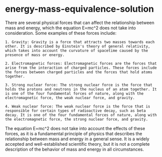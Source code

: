# energy-mass-equivalence-solution

There are several physical forces that can affect the relationship between mass and energy, which the equation E=mc^2 does not take into consideration. Some examples of these forces include:

    1. Gravity: Gravity is a force that attracts two masses towards each other. It is described by Einstein's theory of general relativity, which takes into account the curvature of spacetime caused by the presence of mass or energy.

    2. Electromagnetic forces: Electromagnetic forces are the forces that arise from the interaction of charged particles. These forces include the forces between charged particles and the forces that hold atoms together.

    3. Strong nuclear force: The strong nuclear force is the force that holds the protons and neutrons in the nucleus of an atom together. It is one of the four fundamental forces of nature, along with the electromagnetic force, the weak nuclear force, and gravity.

    4. Weak nuclear force: The weak nuclear force is the force that is responsible for certain types of radioactive decay, such as beta decay. It is one of the four fundamental forces of nature, along with the electromagnetic force, the strong nuclear force, and gravity.

The equation E=mc^2 does not take into account the effects of these forces, as it is a fundamental principle of physics that describes the relationship between mass and energy in a general sense. It is a widely accepted and well-established scientific theory, but it is not a complete description of the behavior of mass and energy in all circumstances.

